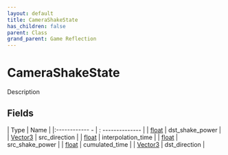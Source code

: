 ```yaml
---
layout: default
title: CameraShakeState
has_children: false
parent: Class
grand_parent: Game Reflection
---
```

# CameraShakeState
Description 

## Fields
| Type | Name |
|:------------ - | : -------------- |
| [float](game-reflection/components/float.md) | dst_shake_power |
| [Vector3](game-reflection/classes/vector3.md) | src_direction |
| [float](game-reflection/components/float.md) | interpolation_time |
| [float](game-reflection/components/float.md) | src_shake_power |
| [float](game-reflection/components/float.md) | cumulated_time |
| [Vector3](game-reflection/classes/vector3.md) | dst_direction |
